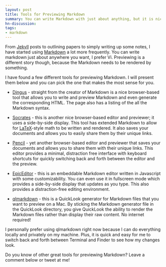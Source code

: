 ```yaml
---
layout: post
title: Tools for Previewing Markdown
summary: You can write Markdown with just about anything, but it is nice to be able to preview it too
hn-discussion:
tags:
- markdown
---
```


From [Jekyll](https://github.com/mojombo/jekyll) posts to outlining
papers to simply writing up some notes, I have started using
[Markdown](http://daringfireball.net/projects/markdown/) a lot more
frequently. You can write markdown just about anywhere you want, I
prefer Vi. Previewing is a different story though, because the Markdown
needs to be rendered by something.

I have found a few different tools for previewing Markdown. I will
present them below and you can pick the one that makes the most sense
for you.

- [Dingus](http://daringfireball.net/projects/markdown/dingus) - straight
from the creator of Markdown is a nice browser-based tool that allows you
to write and preview Markdown and even generate the corresponding HTML.
The page also has a listing of the all the Markdown syntax.

- [Socrates](http://socrates.io/) - this is another nice browser-based
editor and previewer; it uses a side-by-side display. This tool has extended
Markdown to allow for [LaTeX](http://www.latex-project.org/)-style math to
be written and rendered. It also saves your documents and allows you to easily
share them by their unique links.

- [Pencil](http://pencil.asleepysamurai.com/) - yet another browser-based
editor and previewer that saves your documents and allows you to share them
with their unique links. This editor provides a minimal, distraction free
interface with keyboard shortcuts for quickly switching back and forth
between the editor and the preview.

- [EpicEditor](http://oscargodson.github.com/EpicEditor/) - this is an
embeddable Markdown editor written in Javascript with some customizability.
You can even use it in fullscreen mode which provides a side-by-side
display that updates as you type. This also provides a distraction-free
editing environment.

- [qlmarkdown](https://github.com/toland/qlmarkdown) - this is a QuickLook
generator for Markdown files that you want to preview on a Mac. By sticking
the Markdown generator file in the QuickLook directory, you give QuickLook
the ability to render the Markdown files rather than display their raw
content. No internet required!

I personally prefer using qlmarkdown right now because I can do everything
locally and privately on my machine. Plus, it is quick and easy for me to
switch back and forth between Terminal and Finder to see how my changes
look.

Do you know of other great tools for previewing Markdown? Leave a comment
below or tweet at me!
